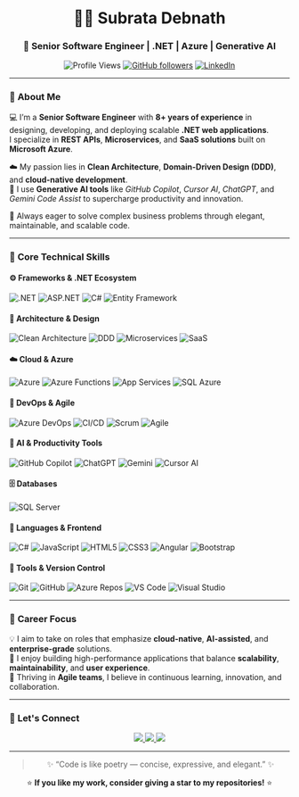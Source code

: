 <!-- 🌟 GITHUB PROFILE README 🌟 -->

<div align="center">

# 🧑‍💻 **Subrata Debnath**
### 🚀 Senior Software Engineer | .NET | Azure | Generative AI

![Profile Views](https://komarev.com/ghpvc/?username=subratadebnath2507&color=blueviolet&style=flat-square)
[![GitHub followers](https://img.shields.io/github/followers/subratadebnath2507?label=Follow&style=social)](https://github.com/subratadebnath2507)
[![LinkedIn](https://img.shields.io/badge/LinkedIn-Connect-blue?logo=linkedin)](https://www.linkedin.com/in/subratadebnath)

</div>

---

### 🧠 **About Me**

💻 I’m a **Senior Software Engineer** with **8+ years of experience** in designing, developing, and deploying scalable **.NET web applications**.  
I specialize in **REST APIs**, **Microservices**, and **SaaS solutions** built on **Microsoft Azure**.  

☁️ My passion lies in **Clean Architecture**, **Domain-Driven Design (DDD)**, and **cloud-native development**.  
🧠 I use **Generative AI tools** like *GitHub Copilot*, *Cursor AI*, *ChatGPT*, and *Gemini Code Assist* to supercharge productivity and innovation.  

💪 Always eager to solve complex business problems through elegant, maintainable, and scalable code.

---

### 🧩 **Core Technical Skills**

#### ⚙️ Frameworks & .NET Ecosystem
![.NET](https://img.shields.io/badge/.NET%208-512BD4?style=for-the-badge&logo=dotnet&logoColor=white)
![ASP.NET](https://img.shields.io/badge/ASP.NET%20Core-5C2D91?style=for-the-badge&logo=dotnet&logoColor=white)
![C#](https://img.shields.io/badge/C%23-239120?style=for-the-badge&logo=c-sharp&logoColor=white)
![Entity Framework](https://img.shields.io/badge/Entity%20Framework-68217A?style=for-the-badge&logo=dotnet&logoColor=white)

#### 🧱 Architecture & Design
![Clean Architecture](https://img.shields.io/badge/Clean%20Architecture-1E90FF?style=for-the-badge)
![DDD](https://img.shields.io/badge/Domain--Driven%20Design-FF6F61?style=for-the-badge)
![Microservices](https://img.shields.io/badge/Microservices-2E8B57?style=for-the-badge)
![SaaS](https://img.shields.io/badge/SaaS-4682B4?style=for-the-badge)

#### ☁️ Cloud & Azure
![Azure](https://img.shields.io/badge/Azure-0078D4?style=for-the-badge&logo=microsoftazure&logoColor=white)
![Azure Functions](https://img.shields.io/badge/Azure%20Functions-0062AD?style=for-the-badge&logo=azurefunctions&logoColor=white)
![App Services](https://img.shields.io/badge/Azure%20App%20Service-0089D6?style=for-the-badge&logo=microsoftazure&logoColor=white)
![SQL Azure](https://img.shields.io/badge/Azure%20SQL%20Database-0078D4?style=for-the-badge&logo=microsoftsqlserver&logoColor=white)

#### 🔄 DevOps & Agile
![Azure DevOps](https://img.shields.io/badge/Azure%20DevOps-0078D7?style=for-the-badge&logo=azuredevops&logoColor=white)
![CI/CD](https://img.shields.io/badge/CI/CD-20C997?style=for-the-badge)
![Scrum](https://img.shields.io/badge/Scrum-0078AA?style=for-the-badge)
![Agile](https://img.shields.io/badge/Agile-FD7014?style=for-the-badge)

#### 🤖 AI & Productivity Tools
![GitHub Copilot](https://img.shields.io/badge/GitHub%20Copilot-000000?style=for-the-badge&logo=githubcopilot&logoColor=white)
![ChatGPT](https://img.shields.io/badge/ChatGPT-10A37F?style=for-the-badge&logo=openai&logoColor=white)
![Gemini](https://img.shields.io/badge/Gemini%20Code%20Assist-4285F4?style=for-the-badge&logo=google&logoColor=white)
![Cursor AI](https://img.shields.io/badge/Cursor%20AI-FF1493?style=for-the-badge)

#### 🗄️ Databases
![SQL Server](https://img.shields.io/badge/SQL%20Server-CC2927?style=for-the-badge&logo=microsoftsqlserver&logoColor=white)

#### 💬 Languages & Frontend
![C#](https://img.shields.io/badge/C%23-68217A?style=for-the-badge&logo=csharp&logoColor=white)
![JavaScript](https://img.shields.io/badge/JavaScript-F7E017?style=for-the-badge&logo=javascript&logoColor=black)
![HTML5](https://img.shields.io/badge/HTML5-E34F26?style=for-the-badge&logo=html5&logoColor=white)
![CSS3](https://img.shields.io/badge/CSS3-1572B6?style=for-the-badge&logo=css3&logoColor=white)
![Angular](https://img.shields.io/badge/Angular-DD0031?style=for-the-badge&logo=angular&logoColor=white)
![Bootstrap](https://img.shields.io/badge/Bootstrap-563D7C?style=for-the-badge&logo=bootstrap&logoColor=white)

#### 🧰 Tools & Version Control
![Git](https://img.shields.io/badge/Git-F05032?style=for-the-badge&logo=git&logoColor=white)
![GitHub](https://img.shields.io/badge/GitHub-181717?style=for-the-badge&logo=github)
![Azure Repos](https://img.shields.io/badge/Azure%20Repos-0078D7?style=for-the-badge&logo=azuredevops)
![VS Code](https://img.shields.io/badge/VS%20Code-0078D7?style=for-the-badge&logo=visualstudiocode&logoColor=white)
![Visual Studio](https://img.shields.io/badge/Visual%20Studio-5C2D91?style=for-the-badge&logo=visualstudio&logoColor=white)

---

### 🧭 **Career Focus**

💡 I aim to take on roles that emphasize **cloud-native**, **AI-assisted**, and **enterprise-grade** solutions.  
🚀 I enjoy building high-performance applications that balance **scalability**, **maintainability**, and **user experience**.  
🤝 Thriving in **Agile teams**, I believe in continuous learning, innovation, and collaboration.

---

### 🤝 **Let's Connect**

<p align="center">
  <a href="https://www.linkedin.com/in/subratadebnath4u" target="_blank">
    <img src="https://img.shields.io/badge/LinkedIn-0077B5?style=for-the-badge&logo=linkedin&logoColor=white"/>
  </a>
  <a href="mailto:subratadebnath2507@gmail.com">
    <img src="https://img.shields.io/badge/Email-D14836?style=for-the-badge&logo=gmail&logoColor=white"/>
  </a>
  <a href="https://github.com/subratadebnath2507">
    <img src="https://img.shields.io/badge/GitHub-100000?style=for-the-badge&logo=github&logoColor=white"/>
  </a>
</p>

---

<div align="center">

> ✨ “Code is like poetry — concise, expressive, and elegant.” ✨

⭐ **If you like my work, consider giving a star to my repositories!** ⭐

</div>
